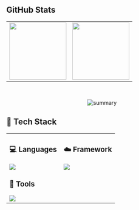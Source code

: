 

## GitHub Stats

<div align="center">
  
<table>
  <tr>
    <td>
      <img src="https://github-readme-streak-stats.herokuapp.com/?user=arkyork&theme=transparent&border_radius=10" height="150"/>
    </td>
    <td>
      <img src="https://github-readme-stats.vercel.app/api/top-langs/?username=arkyork&layout=compact" height="150"/>
    </td>
  </tr>
</table>  

<br/>

![summary](https://github-profile-summary-cards.vercel.app/api/cards/profile-details?username=arkyork&theme=2077)

</div>


## 🧰 Tech Stack

<table>
<tr>
<td width="50%" valign="top">

### 💻 Languages  
<img src="https://skillicons.dev/icons?i=python,js,html,css,php,java" />

<br/>

### 📱  Tools  
<img src="https://skillicons.dev/icons?i=vscode" />



</td>
<td width="50%" valign="top">



### ☁️ Framework  

<img src="https://skillicons.dev/icons?i=pytorch,flask,django,laravel," />

</td>
</tr>
</table>
